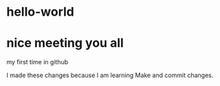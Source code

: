 # hello-world

# nice meeting you all
my first time in github


I made these changes because I am learning Make and commit changes.

